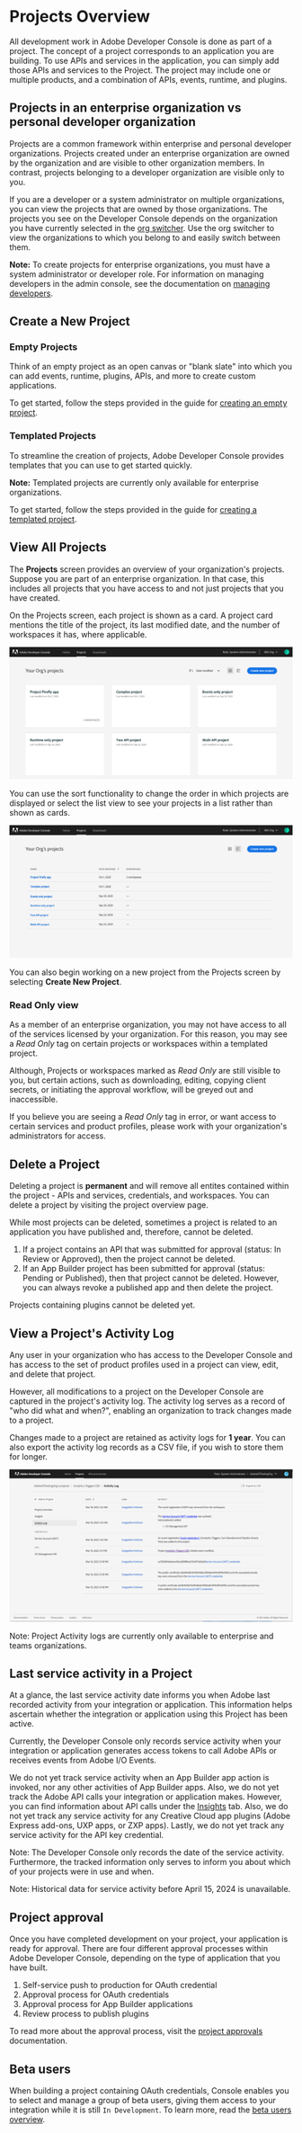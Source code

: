 # Projects Overview

All development work in Adobe Developer Console is done as part of a project. The concept of a project corresponds to an application you are building. To use APIs and services in the application, you can simply add those APIs and services to the Project. The project may include one or multiple products, and a combination of APIs, events, runtime, and plugins.

## Projects in an enterprise organization vs personal developer organization

Projects are a common framework within enterprise and personal developer organizations. Projects created under an enterprise organization are owned by the organization and are visible to other organization members. In contrast, projects belonging to a developer organization are visible only to you.

If you are a developer or a system administrator on multiple organizations, you can view the projects that are owned by those organizations. The projects you see on the Developer Console depends on the organization you have currently selected in the [org switcher](../getting-started.md#switching-between-your-organizations). Use the org switcher to view the organizations to which you belong to and easily switch between them.

<InlineAlert slots="text"/>

**Note:** To create projects for enterprise organizations, you must have a system administrator or developer role. For information on managing developers in the admin console, see the documentation on [managing developers](https://helpx.adobe.com/enterprise/using/manage-developers.html).

## Create a New Project

### Empty Projects

Think of an empty project as an open canvas or "blank slate" into which you can add events, runtime, plugins, APIs, and more to create custom applications.

To get started, follow the steps provided in the guide for [creating an empty project](projects-empty.md).

### Templated Projects

To streamline the creation of projects, Adobe Developer Console provides templates that you can use to get started quickly. 

**Note:** Templated projects are currently only available for enterprise organizations.

To get started, follow the steps provided in the guide for [creating a templated project](projects-template.md).

## View All Projects

The **Projects** screen provides an overview of your organization's projects. Suppose you are part of an enterprise organization. In that case, this includes all projects that you have access to and not just projects that you have created.

On the Projects screen, each project is shown as a card. A project card mentions the title of the project, its last modified date, and the number of workspaces it has, where applicable.

![All Projects screen (card view)](../../images/projects-card-view.png)

You can use the sort functionality to change the order in which projects are displayed or select the list view to see your projects in a list rather than shown as cards.


![All Projects screen (list view)](../../images/projects-list-view.png)

You can also begin working on a new project from the Projects screen by selecting **Create New Project**.

### Read Only view

As a member of an enterprise organization, you may not have access to all of the services licensed by your organization. For this reason, you may see a *Read Only* tag on certain projects or workspaces within a templated project.

Although, Projects or workspaces marked as *Read Only* are still visible to you, but certain actions, such as downloading, editing, copying client secrets, or initiating the approval workflow, will be greyed out and inaccessible.

If you believe you are seeing a *Read Only* tag in error, or want access to certain services and product profiles, please work with your organization's administrators for access.

## Delete a Project

Deleting a project is **permanent** and will remove all entites contained within the project - APIs and services, credentials, and workspaces. You can delete a project by visiting the project overview page.

While most projects can be deleted, sometimes a project is related to an application you have published and, therefore, cannot be deleted. 

1. If a project contains an API that was submitted for approval (status: In Review or Approved), then the project cannot be deleted.
2. If an App Builder project has been submitted for approval (status: Pending or Published), then that project cannot be deleted. However, you can always revoke a published app and then delete the project. 

<InlineAlert slots="text"/>

Projects containing plugins cannot be deleted yet. 

## View a Project's Activity Log

Any user in your organization who has access to the Developer Console and has access to the set of product profiles used in a project can view, edit, and delete that project.

However, all modifications to a project on the Developer Console are captured in the project's activity log. The activity log serves as a record of "who did what and when?", enabling an organization to track changes made to a project. 

Changes made to a project are retained as activity logs for **1 year**. You can also export the activity log records as a CSV file, if you wish to store them for longer. 

![Project Activity Log](../../images/project-activity-log.png)

<InlineAlert slots="text"/>

Note: Project Activity logs are currently only available to enterprise and teams organizations.

## Last service activity in a Project

At a glance, the last service activity date informs you when Adobe last recorded activity from your integration or application. This information helps ascertain whether the integration or application using this Project has been active. 

Currently, the Developer Console only records service activity when your integration or application generates access tokens to call Adobe APIs or receives events from Adobe I/O Events. 

We do not yet track service activity when an App Builder app action is invoked, nor any other activities of App Builder apps. Also, we do not yet track the Adobe API calls your integration or application makes. However, you can find information about API calls under the [Insights](../insights.md) tab. Also, we do not yet track any service activity for any Creative Cloud app plugins (Adobe Express add-ons, UXP apps, or ZXP apps). Lastly, we do not yet track any service activity for the API key credential.

Note: The Developer Console only records the date of the service activity. Furthermore, the tracked information only serves to inform you about which of your projects were in use and when.

Note: Historical data for service activity before April 15, 2024 is unavailable.

## Project approval

Once you have completed development on your project, your application is ready for approval. There are four different approval processes within Adobe Developer Console, depending on the type of application that you have built. 

1. Self-service push to production for OAuth credential
2. Approval process for OAuth credentials
3. Approval process for App Builder applications
4. Review process to publish plugins

To read more about the approval process, visit the [project approvals](approval.md) documentation.

## Beta users

When building a project containing OAuth credentials, Console enables you to select and manage a group of beta users, giving them access to your integration while it is still `In Development`. To learn more, read the [beta users overview](beta-users.md).


